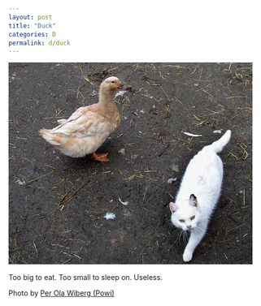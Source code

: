 ```yaml
---
layout: post
title: "Duck"
categories: D
permalink: d/duck
---
```


<img src="/images/d/duck.jpg">

Too big to eat. Too small to sleep on. Useless.

Photo by <a href="http://www.flickr.com/photos/powi/2397101516/">Per Ola Wiberg (Powi)</a>